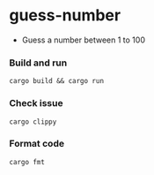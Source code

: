 # guess-number

- Guess a number between 1 to 100

### Build and run

```shell
cargo build && cargo run
```

### Check issue

```shell
cargo clippy
```

### Format code

```shell
cargo fmt
```
